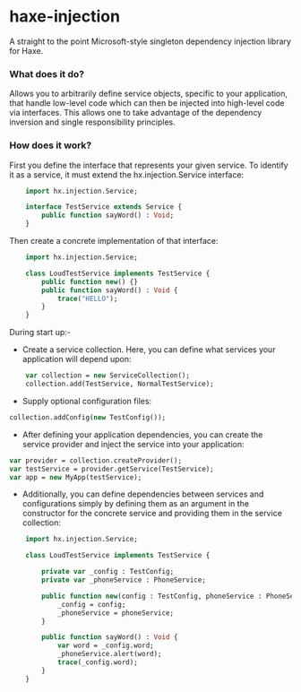 # haxe-injection
A straight to the point Microsoft-style singleton dependency injection library for Haxe.

### What does it do?
Allows you to arbitrarily define service objects, specific to your application, that handle low-level code which can then be injected into high-level code via interfaces. This allows one to take advantage of the dependency inversion and single responsibility principles.

### How does it work?
First you define the interface that represents your given service. To identify it as a service, it must extend the hx.injection.Service interface:
```haxe
    import hx.injection.Service;

    interface TestService extends Service {
        public function sayWord() : Void;
    }
``` 

Then create a concrete implementation of that interface:
```haxe
    import hx.injection.Service;

    class LoudTestService implements TestService {
        public function new() {}
        public function sayWord() : Void {
            trace("HELLO");
        }
    }
``` 

During start up:-
- Create a service collection. Here, you can define what services your application will depend upon:
```haxe
    var collection = new ServiceCollection();
    collection.add(TestService, NormalTestService);
``` 

- Supply optional configuration files:
```haxe
collection.addConfig(new TestConfig());
```

- After defining your application dependencies, you can create the service provider and inject the service into your application:
```haxe
var provider = collection.createProvider();
var testService = provider.getService(TestService);
var app = new MyApp(testService);
```

- Additionally, you can define dependencies between services and configurations simply by defining them as an argument in the constructor for the concrete service and providing them in the service collection:
```haxe
    import hx.injection.Service;

    class LoudTestService implements TestService {

        private var _config : TestConfig;
        private var _phoneService : PhoneService;

        public function new(config : TestConfig, phoneService : PhoneService) {
            _config = config;
            _phoneService = phoneService;
        }

        public function sayWord() : Void {
            var word = _config.word;
            _phoneService.alert(word);
            trace(_config.word);
        }
    }
```